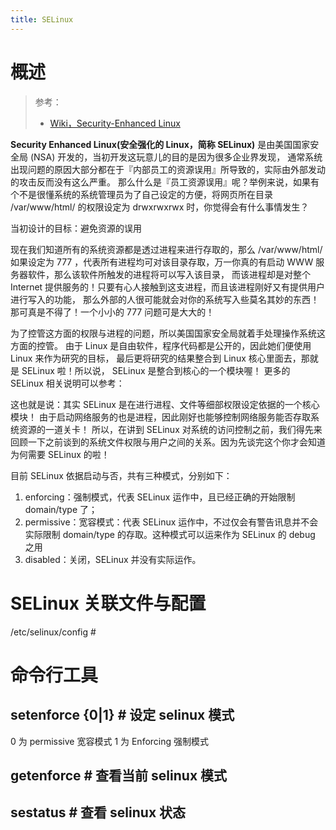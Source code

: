 ```yaml
---
title: SELinux
---
```


# 概述

> 参考：
> - [Wiki，Security-Enhanced Linux](https://en.wikipedia.org/wiki/Security-Enhanced_Linux)

**Security Enhanced Linux(安全强化的 Linux，简称 SELinux)** 是由美国国家安全局 (NSA) 开发的，当初开发这玩意儿的目的是因为很多企业界发现， 通常系统出现问题的原因大部分都在于『内部员工的资源误用』所导致的，实际由外部发动的攻击反而没有这么严重。 那么什么是『员工资源误用』呢？举例来说，如果有个不是很懂系统的系统管理员为了自己设定的方便，将网页所在目录 /var/www/html/ 的权限设定为 drwxrwxrwx 时，你觉得会有什么事情发生？

当初设计的目标：避免资源的误用

现在我们知道所有的系统资源都是透过进程来进行存取的，那么 /var/www/html/ 如果设定为 777 ，代表所有进程均可对该目录存取，万一你真的有启动 WWW 服务器软件，那么该软件所触发的进程将可以写入该目录， 而该进程却是对整个 Internet 提供服务的！只要有心人接触到这支进程，而且该进程刚好又有提供用户进行写入的功能， 那么外部的人很可能就会对你的系统写入些莫名其妙的东西！那可真是不得了！一个小小的 777 问题可是大大的！

为了控管这方面的权限与进程的问题，所以美国国家安全局就着手处理操作系统这方面的控管。 由于 Linux 是自由软件，程序代码都是公开的，因此她们便使用 Linux 来作为研究的目标， 最后更将研究的结果整合到 Linux 核心里面去，那就是 SELinux 啦！所以说， SELinux 是整合到核心的一个模块喔！ 更多的 SELinux 相关说明可以参考：

这也就是说：其实 SELinux 是在进行进程、文件等细部权限设定依据的一个核心模块！ 由于启动网络服务的也是进程，因此刚好也能够控制网络服务能否存取系统资源的一道关卡！ 所以，在讲到 SELinux 对系统的访问控制之前，我们得先来回顾一下之前谈到的系统文件权限与用户之间的关系。因为先谈完这个你才会知道为何需要 SELinux 的啦！

目前 SELinux 依据启动与否，共有三种模式，分别如下：

1. enforcing：强制模式，代表 SELinux 运作中，且已经正确的开始限制 domain/type 了；
2. permissive：宽容模式：代表 SELinux 运作中，不过仅会有警告讯息并不会实际限制 domain/type 的存取。这种模式可以运来作为 SELinux 的 debug 之用
3. disabled：关闭，SELinux 并没有实际运作。

# SELinux 关联文件与配置

/etc/selinux/config #

# 命令行工具

## setenforce {0|1} # 设定 selinux 模式

0 为 permissive 宽容模式
1 为 Enforcing 强制模式

## getenforce # 查看当前 selinux 模式

## sestatus # 查看 selinux 状态
